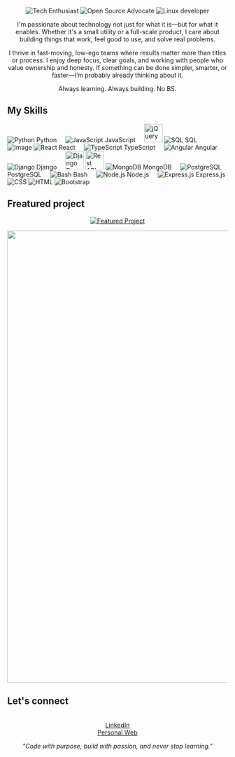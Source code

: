 
<!-- My badges -->
<p align="center">
  <img src="https://img.shields.io/badge/-Tech%20Enthusiast-blueviolet?style=flat-square&logo=appveyor" alt="Tech Enthusiast">
  <img src="https://img.shields.io/badge/-Open%20Source%20Advocate-orange?style=flat-square&logo=appveyor" alt="Open Source Advocate">
  <img src="https://img.shields.io/badge/Linux%20Dev-blue?style=flat-square&logo=linux&logoColor=white" alt="Linux developer">
  
</p>

<!-- My bio -->
<p align="center">
I'm passionate about technology not just for what it is—but for what it enables. Whether it's a small utility or a full-scale product, I care about building things that work, feel good to use, and solve real problems.
</p>
<p align="center">
I thrive in fast-moving, low-ego teams where results matter more than titles or process. I enjoy deep focus, clear goals, and working with people who value ownership and honesty. If something can be done simpler, smarter, or faster—I’m probably already thinking about it.
</p>
<p align="center">
Always learning. Always building. No BS.
</p>

## My Skills

![Python](https://img.icons8.com/color/48/000000/python.png) Python &nbsp;&nbsp;&nbsp;
![JavaScript](https://img.icons8.com/color/48/000000/javascript.png) JavaScript &nbsp;&nbsp;&nbsp;
<img src="https://github.com/ZhitingLu/ZhitingLu/assets/62883171/e13a76b5-4519-497c-aa95-c1a70f6c21df" alt="jQuery" width="auto" height="42" margin-right="8px">
![SQL](https://img.icons8.com/color/48/000000/sql.png) SQL &nbsp;&nbsp;&nbsp;
![image](https://github.com/ZhitingLu/ZhitingLu/assets/62883171/80e28d12-3f25-41f2-b368-b5529a5eab24)
![React](https://img.icons8.com/color/48/000000/react-native.png) React &nbsp;&nbsp;&nbsp;
![TypeScript](https://img.icons8.com/color/48/000000/typescript.png) TypeScript &nbsp;&nbsp;&nbsp;
![Angular](https://img.icons8.com/color/48/000000/angularjs.png) Angular &nbsp;&nbsp;&nbsp;
![Django](https://img.icons8.com/color/48/000000/django.png) Django &nbsp;&nbsp;&nbsp;
<img src="https://github.com/ZhitingLu/ZhitingLu/assets/62883171/ce121611-74d7-45d5-92ba-baac7c47fda3" alt="Django Rest Framework" width="auto" height="42" margin-right="5px" >
<img src="https://github.com/ZhitingLu/ZhitingLu/assets/62883171/40bdeb5a-616b-4aa2-b5c8-7f9deab6e5e1" alt="Rest API" width="auto" height="42" margin-right="8px" >
![MongoDB](https://img.icons8.com/color/48/000000/mongodb.png) MongoDB &nbsp;&nbsp;&nbsp;
![PostgreSQL](https://img.icons8.com/color/48/000000/postgreesql.png) PostgreSQL &nbsp;&nbsp;&nbsp;
![Bash](https://img.icons8.com/plasticine/48/000000/bash.png) Bash &nbsp;&nbsp;&nbsp;
![Node.js](https://img.icons8.com/color/48/000000/nodejs.png) Node.js &nbsp;&nbsp;&nbsp;
![Express.js](https://img.icons8.com/color/48/000000/express.png) Express.js
<img src="https://img.icons8.com/color/48/000000/css3.png" alt="CSS">
<img src="https://img.icons8.com/color/48/000000/html-5.png" alt="HTML">
<img src="https://img.icons8.com/color/48/000000/bootstrap.png" alt="Bootstrap">

## Freatured project
<div align="center">

[![Featured Project](https://img.shields.io/badge/go%20to%20visit-Blue?style=for-the-badge&logoColor=white&color=blue)](https://zhitinglu.com/)

</div>


<p align="center">
  <a href="https://innoartis.com/" target="_blank">
    <img width="1199" height="1033" alt="image" src="https://github.com/user-attachments/assets/a8d05fe5-9877-41f6-b454-827654808be9" />
  </a>
</p>

<!-- My media -->
## Let's connect
<p align="center">
  <br>
  <a href="https://linkedin.com/in/zhiting-lu/">LinkedIn</a>
   <br>
  <a href="https://zhitinglu.com/">Personal Web</a>
</p>

<!-- My favorite quote -->
<p align="center">
  <em>"Code with purpose, build with passion, and never stop learning."</em>
</p>

